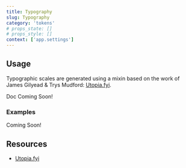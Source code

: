 ```yaml
---
title: Typography
slug: Typography
category: 'tokens'
# props_state: []
# props_style: []
context: ['app.settings']
---
```


## Usage

Typographic scales are generated using a mixin based on the work of James Gilyead & Trys Mudford: [Utopia.fyi](https://utopia.fyi/).

<p class="feedback bare emoji:default">Doc Coming Soon!</p>

### Examples

<p class="feedback bare emoji:default">Coming Soon!</p>

## Resources

- [Utopia.fyi](https://utopia.fyi/)
